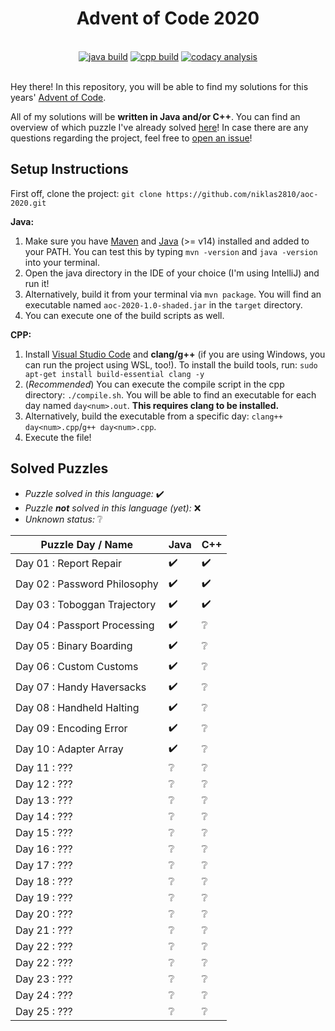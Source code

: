 <div style="width:100%;padding:0px;margin:0px" align="center">
    <h1>Advent of Code 2020</h1>
    <br>
    <a href="https://github.com/niklas2810/aoc-2020/tree/main/java">
    <img alt="java build" src="https://img.shields.io/github/workflow/status/niklas2810/aoc-2020/Build%20using%20Maven?logo=github&style=for-the-badge&label=Java%20Build"/></a>
    <a href="https://github.com/niklas2810/aoc-2020/tree/main/cpp">
        <img alt="cpp build" src="https://img.shields.io/github/workflow/status/niklas2810/aoc-2020/Build%20C++%20Code?label=C%2B%2B%20Build&logo=github&style=for-the-badge"/></a>
        <a href="https://app.codacy.com/gh/niklas2810/aoc-2020/dashboard"><img alt="codacy analysis" src="https://img.shields.io/codacy/grade/7c0e18e900264a2ea46674ffebd0328c?logo=codacy&style=for-the-badge"/></a>
    <br>
    <br>   
</div>


Hey there! In this repository, you will be able to find my solutions
for this years' [Advent of Code](https://adventofcode.com).

All of my solutions will be **written in Java and/or C++**. You can find an overview of which puzzle I've already solved [here](#solved-puzzles)! In case there are any questions regarding the project, feel free to [open an issue](https://github.com/niklas2810/aoc-2020/issues/new)!


## Setup Instructions

First off, clone the project: `git clone https://github.com/niklas2810/aoc-2020.git`

**Java:**

1. Make sure you have [Maven](https://maven.apache.org/download.cgi) and [Java](https://adoptopenjdk.net) (>= v14) installed and added to your PATH. You can test this by typing `mvn -version` and `java -version` into your terminal.
2. Open the java directory in the IDE of your choice (I'm using IntelliJ) and run it! 
3. Alternatively, build it from your terminal via `mvn package`. You will find an executable named `aoc-2020-1.0-shaded.jar` in the `target` directory.
4. You can execute one of the build scripts as well.

**CPP:**

1. Install [Visual Studio Code](https://code.visualstudio.com/) and **clang/g++** (if you are using Windows, you can run the project using WSL, too!). To install the build tools, run: `sudo apt-get install build-essential clang -y`
2. (_Recommended_) You can execute the compile script in the cpp directory: `./compile.sh`. You will be able to find an executable for each day named `day<num>.out`. **This requires clang to be installed.**
3. Alternatively, build the executable from a specific day: `clang++ day<num>.cpp`/`g++ day<num>.cpp`.
4. Execute the file!


## Solved Puzzles

- _Puzzle solved in this language:_ ✔️
- _Puzzle **not** solved in this language (yet):_ ❌
- _Unknown status:_ ❔

Puzzle Day / Name | Java | C++
--- | --- | ---
Day 01 : Report Repair | ✔️ | ✔️
Day 02 : Password Philosophy | ✔️ | ✔️
Day 03 : Toboggan Trajectory | ✔️ | ✔️
Day 04 : Passport Processing | ✔️ | ❔
Day 05 : Binary Boarding | ✔️ | ❔
Day 06 : Custom Customs | ✔️ | ❔
Day 07 : Handy Haversacks | ✔️ | ❔
Day 08 : Handheld Halting | ✔️ | ❔
Day 09 : Encoding Error | ✔️ | ❔
Day 10 : Adapter Array | ✔️ | ❔
Day 11 : ??? | ❔ | ❔
Day 12 : ??? | ❔ | ❔
Day 13 : ??? | ❔ | ❔
Day 14 : ??? | ❔ | ❔
Day 15 : ??? | ❔ | ❔
Day 16 : ??? | ❔ | ❔
Day 17 : ??? | ❔ | ❔
Day 18 : ??? | ❔ | ❔
Day 19 : ??? | ❔ | ❔
Day 20 : ??? | ❔ | ❔
Day 21 : ??? | ❔ | ❔
Day 22 : ??? | ❔ | ❔
Day 22 : ??? | ❔ | ❔
Day 23 : ??? | ❔ | ❔
Day 24 : ??? | ❔ | ❔
Day 25 : ??? | ❔ | ❔
